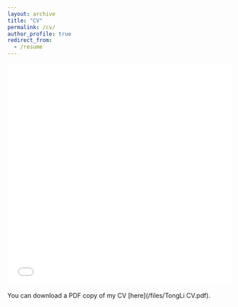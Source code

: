 ```yaml
---
layout: archive
title: "CV"
permalink: /cv/
author_profile: true
redirect_from:
  - /resume
---
```


<iframe src="/files/TongLi CV.pdf" width="100%" height="500" frameborder="no" border="0" marginwidth="0" marginheight="0"></iframe>

You can download a PDF copy of my CV [here](/files/TongLi CV.pdf).
